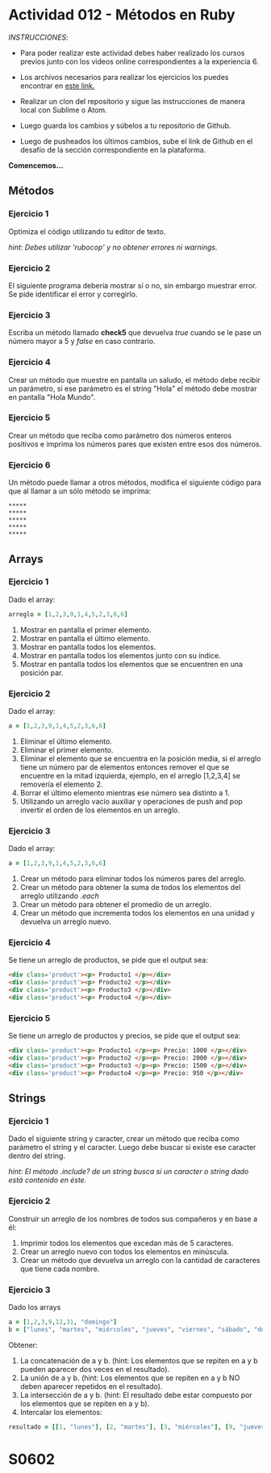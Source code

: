 # Actividad 012 - Métodos en Ruby

*INSTRUCCIONES*:

- Para poder realizar este actividad debes haber realizado los cursos previos junto con los videos online correspondientes a la experiencia 6.

- Los archivos necesarios para realizar los ejercicios los puedes encontrar en [este link.](https://github.com/DesafioLatam/E6CP2A1)

- Realizar un clon del repositorio y sigue las instrucciones de manera local con Sublime o Atom.

- Luego guarda los cambios y súbelos a tu repositorio de Github.

- Luego de pusheados los últimos cambios, sube el link de Github en el desafío de la sección correspondiente en la plataforma.

**Comencemos...**

## Métodos

### Ejercicio 1
Optimiza el código utilizando tu editor de texto.

*hint: Debes utilizar 'rubocop' y no obtener errores ni warnings.*

### Ejercicio 2
El siguiente programa debería mostrar sí o no, sin embargo muestrar error. Se pide identificar el error y corregirlo.

### Ejercicio 3
Escriba un método llamado **check5** que devuelva *true* cuando se le pase un número mayor a 5 y *false* en caso contrario.

### Ejercicio 4
Crear un método que muestre en pantalla un saludo, el método debe recibir un parámetro, si ese parámetro es el string "Hola" el método debe mostrar en pantalla "Hola Mundo".

### Ejercicio 5
Crear un método que reciba como parámetro dos números enteros positivos e imprima los números pares que existen entre esos dos números.

### Ejercicio 6
Un método puede llamar a otros métodos, modifica el siguiente código para que al llamar a un sólo método se imprima:

~~~
*****
*****
*****
*****
*****
~~~

## Arrays

### Ejercicio 1
Dado el array:

~~~ruby
arreglo = [1,2,3,9,1,4,5,2,3,6,6]
~~~

1. Mostrar en pantalla el primer elemento.
2. Mostrar en pantalla el último elemento.
3. Mostrar en pantalla todos los elementos.
4. Mostrar en pantalla todos los elementos junto con su índice.
5. Mostrar en pantalla todos los elementos que se encuentren en una posición par.

### Ejercicio 2
Dado el array:

~~~ruby
a = [1,2,3,9,1,4,5,2,3,6,6]
~~~

1. Eliminar el último elemento.
2. Eliminar el primer elemento.
3. Eliminar el elemento que se encuentra en la posición media, si el arreglo tiene un número par de elementos entonces remover el que se encuentre en la mitad izquierda, ejemplo, en el arreglo [1,2,3,4] se removería el elemento 2.
4. Borrar el último elemento mientras ese número sea distinto a 1.
5. Utilizando un arreglo vacío auxiliar y operaciones de push and pop invertir el orden de los elementos en un arreglo.


### Ejercicio 3
Dado el array:

~~~ruby
a = [1,2,3,9,1,4,5,2,3,6,6]
~~~

1. Crear un método para eliminar todos los números pares del arreglo.
2. Crear un método para obtener la suma de todos los elementos del arreglo utilizando *.each*
3. Crear un método para obtener el promedio de un arreglo.
4. Crear un método que incrementa todos los elementos en una unidad y devuelva un arreglo nuevo.

### Ejercicio 4
Se tiene un arreglo de productos, se pide que el output sea:

~~~html
<div class='product'><p> Producto1 </p></div>
<div class='product'><p> Producto2 </p></div>
<div class='product'><p> Producto3 </p></div>
<div class='product'><p> Producto4 </p></div>
~~~

### Ejercicio 5
Se tiene un arreglo de productos y precios, se pide que el output sea:

~~~html
<div class='product'><p> Producto1 </p><p> Precio: 1000 </p></div>
<div class='product'><p> Producto2 </p><p> Precio: 2000 </p></div>
<div class='product'><p> Producto3 </p><p> Precio: 1500 </p></div>
<div class='product'><p> Producto4 </p><p> Precio: 950 </p></div>
~~~

## Strings

### Ejercicio 1
Dado el siguiente string y caracter, crear un método que reciba como parámetro el string y el caracter. Luego debe buscar si existe ese caracter dentro del string.

_hint: El método .include? de un string busca si un caracter o string dado está contenido en éste._

### Ejercicio 2
Construir un arreglo de los nombres de todos sus compañeros y en base a él:

1. Imprimir todos los elementos que excedan más de 5 caracteres.
2. Crear un arreglo nuevo con todos los elementos en minúscula.
3. Crear un método que devuelva un arreglo con la cantidad de caracteres que tiene cada nombre.

### Ejercicio 3
Dado los arrays

~~~ruby
a = [1,2,3,9,12,31, "domingo"]
b = ["lunes", "martes", "miércoles", "jueves", "viernes", "sábado", "domingo"]
~~~
Obtener:

1. La concatenación de a y b. (hint: Los elementos que se repiten en a y b pueden aparecer dos veces en el resultado).
2. La unión de a y b. (hint: Los elementos que se repiten en a y b NO deben aparecer repetidos en el resultado).
3. La intersección de a y b. (hint: El resultado debe estar compuesto por los elementos que se repiten en a y b).
4. Intercalar los elementos:

~~~ruby
resultado = [[1, "lunes"], [2, "martes"], [3, "miércoles"], [9, "jueves"], [12, "viernes"], [31, "sábado"], ["domingo", "domingo"]]
~~~
# S0602
